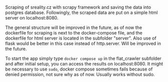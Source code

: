 Scraping of sreality.cz with scrapy framework and saving the data into postgres database. Followingly, the scraped data are put on a simple html server on localhost:8080. 

The general structure will be improved in the future, as of now the dockerfile for scraping is next to the docker-compose file, and the dockerfile for html server is located in the subfolder "server". Also use of flask would be better in this case instead of http.server. Will be improved in the future.

To start the app simply type `docker compose up` in the flat_crawler subfolder and after initial setup, you can access the results on localhost:8080. It might be necessary to use `sudo`, docker compose sometimes fails because of denied permission, not sure why as of now. Usually works without sudo.

